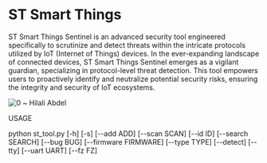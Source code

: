 # ST Smart Things
ST Smart Things Sentinel is an advanced security tool engineered specifically to scrutinize and detect threats within the intricate protocols utilized by IoT (Internet of Things) devices. In the ever-expanding landscape of connected devices, ST Smart Things Sentinel emerges as a vigilant guardian, specializing in protocol-level threat detection. This tool empowers users to proactively identify and neutralize potential security risks, ensuring the integrity and security of IoT ecosystems.

![0](https://github.com/bahaabdelwahed/st/assets/19738278/d525c53e-8cb4-4f92-9cb1-f05224060e67)
~ Hilali Abdel 


USAGE

python st_tool.py [-h] [-s] [--add ADD] [--scan SCAN] [--id ID] [--search SEARCH]
                 [--bug BUG] [--firmware FIRMWARE] [--type TYPE]
                 [--detect] [--tty] [--uart UART] [--fz FZ]
